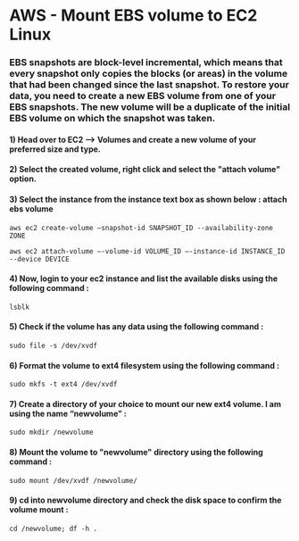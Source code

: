 # AWS - Mount EBS volume to EC2 Linux

### EBS snapshots are block-level incremental, which means that every snapshot only copies the blocks (or areas) in the volume that had been changed since the last snapshot. To restore your data, you need to create a new EBS volume from one of your EBS snapshots. The new volume will be a duplicate of the initial EBS volume on which the snapshot was taken.

#### 1) Head over to EC2 –> Volumes and create a new volume of your preferred size and type.

#### 2) Select the created volume, right click and select the "attach volume" option.

#### 3) Select the instance from the instance text box as shown below : attach ebs volume

    aws ec2 create-volume –snapshot-id SNAPSHOT_ID --availability-zone ZONE

    aws ec2 attach-volume –-volume-id VOLUME_ID –-instance-id INSTANCE_ID --device DEVICE

#### 4) Now, login to your ec2 instance and list the available disks using the following command :

    lsblk

#### 5) Check if the volume has any data using the following command :

    sudo file -s /dev/xvdf

#### 6) Format the volume to ext4 filesystem using the following command :

    sudo mkfs -t ext4 /dev/xvdf

#### 7) Create a directory of your choice to mount our new ext4 volume. I am using the name “newvolume” :

    sudo mkdir /newvolume

#### 8) Mount the volume to "newvolume" directory using the following command :

    sudo mount /dev/xvdf /newvolume/

#### 9) cd into newvolume directory and check the disk space to confirm the volume mount :

    cd /newvolume; df -h .
